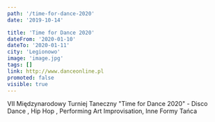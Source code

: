 ```yaml
---
path: '/time-for-dance-2020'
date: '2019-10-14'

title: 'Time for Dance 2020'
dateFrom: '2020-01-10'
dateTo: '2020-01-11'
city: 'Legionowo'
image: 'image.jpg'
tags: []
link: http://www.danceonline.pl
promoted: false
visible: true
---
```

VII Międzynarodowy Turniej Taneczny "Time for Dance 2020" - Disco Dance , Hip Hop , Performing Art Improvisation, Inne Formy Tańca